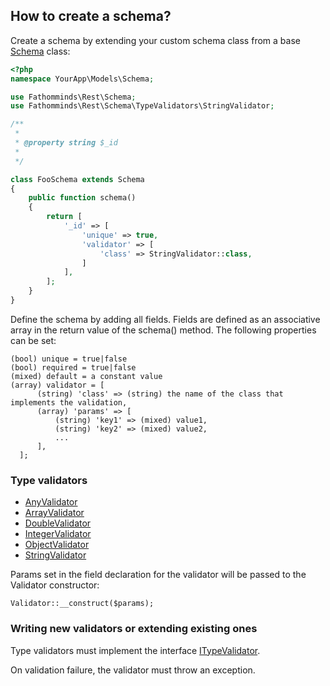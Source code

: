 ## How to create a schema? ##

Create a schema by extending your custom schema class from a base [Schema](../../src/Schema.php) class:

```php
<?php
namespace YourApp\Models\Schema;

use Fathomminds\Rest\Schema;
use Fathomminds\Rest\Schema\TypeValidators\StringValidator;

/**
 *
 * @property string $_id
 *
 */

class FooSchema extends Schema
{
    public function schema()
    {
        return [
            '_id' => [
                'unique' => true,
                'validator' => [
                    'class' => StringValidator::class,
                ]
            ],
        ];
    }
}

```

Define the schema by adding all fields. Fields are defined as an associative array in the return value of the schema() method. The following properties can be set:

```
(bool) unique = true|false
(bool) required = true|false
(mixed) default = a constant value
(array) validator = [
      (string) 'class' => (string) the name of the class that implements the validation,
      (array) 'params' => [
          (string) 'key1' => (mixed) value1,
          (string) 'key2' => (mixed) value2,
          ...
      ],
  ];
```

### Type validators ###

* [AnyValidator](../../src/Schema/TypeValidators/AnyValidator.php)
* [ArrayValidator](../../src/Schema/TypeValidators/AnyValidator.php)
* [DoubleValidator](../../src/Schema/TypeValidators/AnyValidator.php)
* [IntegerValidator](../../src/Schema/TypeValidators/AnyValidator.php)
* [ObjectValidator](../../src/Schema/TypeValidators/AnyValidator.php)
* [StringValidator](../../src/Schema/TypeValidators/AnyValidator.php)

Params set in the field declaration for the validator will be passed to the Validator constructor:

```
Validator::__construct($params);
```

### Writing new validators or extending existing ones ###

Type validators must implement the interface [ITypeValidator](../../src/Contracts/ITypeValidator.php).

On validation failure, the validator must throw an exception.
